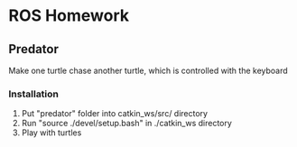 # ROS Homework  
  
## Predator  
Make one turtle chase another turtle, which is controlled with the keyboard  

### Installation  
1. Put "predator" folder into catkin_ws/src/ directory  
2. Run "source ./devel/setup.bash" in ./catkin_ws directory  
3. Play with turtles  
